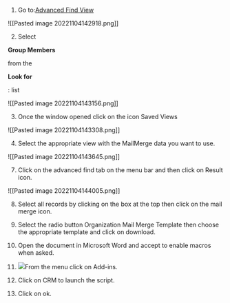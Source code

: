 1. Go to:[Advanced Find View](https://wmo.crm4.dynamics.com/main.aspx?pagetype=advancedfind&appid=#511403003)

  

![[Pasted image 20221104142918.png]]

2. Select

  

**Group Members**

  

from the

  

**Look for**

  

: list

![[Pasted image 20221104143156.png]]

  

3. Once the window opened click on the icon Saved Views

![[Pasted image 20221104143308.png]]

4. Select the appropriate view with the MailMerge data you want to use.

![[Pasted image 20221104143645.png]]

  

7. Click on the advanced find tab on the menu bar and then click on Result icon.

![[Pasted image 20221104144005.png]]

  

8. Select all records by clicking on the box at the top then click on the mail merge icon.

  

9. Select the radio button Organization Mail Merge Template then choose the appropriate template and click on download.

  

11. Open the document in Microsoft Word and accept to enable macros when asked.

  

12. ![](file:///C:/Users/BKirinde/AppData/Local/Temp/msohtmlclip1/01/clip_image021.png)From the menu click on Add-ins.

  

13. Click on CRM to launch the script.

  

14. Click on ok.